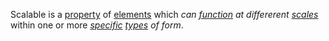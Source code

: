 Scalable is a [property](https://github.com/gcassel/Modular-Organization-Terminology/blob/master/terms/property.md) of [elements](https://github.com/gcassel/Modular-Organization-Terminology/blob/master/terms/element.md) which *can [function](https://github.com/gcassel/Modular-Organization-Terminology/blob/master/terms/function.md) at differerent [scales](https://github.com/gcassel/Modular-Organization-Terminology/blob/master/terms/scale.md)* within one or more *[specific](https://github.com/gcassel/Modular-Organization-Terminology/blob/master/terms/specific.md) [types](https://github.com/gcassel/Modular-Organization-Terminology/blob/master/terms/type.md) of form*.
